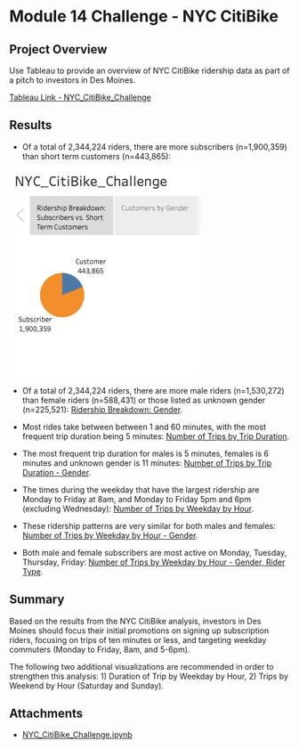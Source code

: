 # Module 14 Challenge - NYC CitiBike

## Project Overview
Use Tableau to provide an overview of NYC CitiBike ridership data as part of a pitch to investors in Des Moines. 

[Tableau Link - NYC_CitiBike_Challenge](https://public.tableau.com/app/profile/patrick.moores/viz/NYC_Citibike_Challenge_16326044974800/NYC_CitiBike_Challenge)


## Results
- Of a total of 2,344,224 riders, there are more subscribers (n=1,900,359) than short term customers (n=443,865):

![Ridership Breakdown: Customer Type](https://github.com/pmoores/bikesharing/blob/main/Resources/Ridership_by_Customer_Type.png)

- Of a total of 2,344,224 riders, there are more male riders (n=1,530,272) than female riders (n=588,431) or those listed as unknown gender (n=225,521): [Ridership Breakdown: Gender](https://github.com/pmoores/bikesharing/blob/main/Resources/Ridership_by_Gender.png).

- Most rides take between between 1 and 60 minutes, with the most frequent trip duration being 5 minutes: [Number of Trips by Trip Duration](https://github.com/pmoores/bikesharing/blob/main/Resources/Number_of_Trips_by_Trip_Duration.png).

- The most frequent trip duration for males is 5 minutes, females is 6 minutes and unknown gender is 11 minutes: [Number of Trips by Trip Duration - Gender](https://github.com/pmoores/bikesharing/blob/main/Resources/Number_of_Trips_by_Trip_Duration_Gender.png).

- The times during the weekday that have the largest ridership are Monday to Friday at 8am, and Monday to Friday 5pm and 6pm (excluding Wednesday): [Number of Trips by Weekday by Hour](https://github.com/pmoores/bikesharing/blob/main/Resources/Number_of_Trips_by_Weekday_by_Hour.png).

- These ridership patterns are very similar for both males and females: [Number of Trips by Weekday by Hour - Gender](https://github.com/pmoores/bikesharing/blob/main/Resources/Number_of_Trips_by_Weekday_by_Hour_Gender.png).

- Both male and female subscribers are most active on Monday, Tuesday, Thursday, Friday: [Number of Trips by Weekday by Hour - Gender, Rider Type](https://github.com/pmoores/bikesharing/blob/main/Resources/Number_of_Trips_by_Weekday_by_Hour_Gender_Customer.png).


## Summary
Based on the results from the NYC CitiBike analysis, investors in Des Moines should focus their initial promotions on signing up subscription riders, focusing on trips of ten minutes or less, and targeting weekday commuters (Monday to Friday, 8am, and 5-6pm).

The following two additional visualizations are recommended in order to strengthen this analysis: 1) Duration of Trip by Weekday by Hour, 2) Trips by Weekend by Hour (Saturday and Sunday).


## Attachments
- [NYC_CitiBike_Challenge.ipynb](https://github.com/pmoores/bikesharing/blob/main/NYC_CitiBike_Challenge.ipynb)
